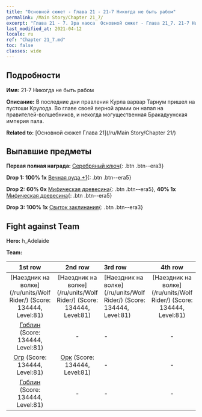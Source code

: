 ```yaml
---
title: "Основной сюжет - Глава 21 - 21-7 Никогда не быть рабом"
permalink: /Main Story/Chapter 21_7/
excerpt: "Глава 21 - 7. Эра хаоса  Основной сюжет - Глава 21_7. 21-7 Никогда не быть рабом"
last_modified_at: 2021-04-12
locale: ru
ref: "Chapter 21_7.md"
toc: false
classes: wide
---
```


## Подробности

 **Имя:** 21-7 Никогда не быть рабом

 **Описание:** В последние дни правления Курла варвар Тарнум пришел на пустоши Крулода. Во главе своей верной армии он напал на правителей-волшебников, и некогда могущественная Бракадуунская империя пала.

 **Related to:** [Основной сюжет Глава 21](/ru/Main Story/Chapter 21/)

## Выпавшие предметы

 **Первая полная награда:** [Серебряный ключ](/ru/Items/con_693/){: .btn .btn--era3}

 **Drop 1:** **100% 1x** [Вечная руда +1](/ru/Items/mat_68/){: .btn .btn--era5}

 **Drop 2:** **60% 0x** [Мифическая древесина](/ru/Items/mat_62/){: .btn .btn--era5}, **40% 1x** [Мифическая древесина](/ru/Items/mat_62/){: .btn .btn--era5}

 **Drop 3:** **100% 1x** [Свиток заклинания](/ru/Items/con_694/){: .btn .btn--era3}


## Fight against Team
 **Hero:** h_Adelaide

 **Team:**


  | 1st row | 2nd row | 3rd row | 4th row |
  |:----:|:----:|:----|:----:|
  | [Наездник на волке](/ru/units/Wolf Rider/) (Score: 134444, Level:81)  | [Наездник на волке](/ru/units/Wolf Rider/) (Score: 134444, Level:81)  | [Наездник на волке](/ru/units/Wolf Rider/) (Score: 134444, Level:81)  | [Наездник на волке](/ru/units/Wolf Rider/) (Score: 134444, Level:81)  |
  | [Гоблин](/ru/units/Goblin/) (Score: 134444, Level:81)  | - | - | - |
  | [Огр](/ru/units/Ogre/) (Score: 134444, Level:81)  | [Орк](/ru/units/Orc/) (Score: 134444, Level:81)  | - | - |
  | [Гоблин](/ru/units/Goblin/) (Score: 134444, Level:81)  | - | - | - |


